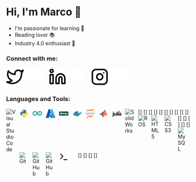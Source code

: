 # Hi, I'm Marco 👋

- I'm passionate for learning 🧠
- Reading lover 📚
- Industry 4.0 enthusiast 🦾

### Connect with me:

[![website](./img/twitter-light.svg)](https://twitter.com/MarkRUmx#gh-light-mode-only)
[![website](./img/twitter-dark.svg)](https://twitter.com/MarkRUmx#gh-dark-mode-only)
&nbsp;&nbsp;
[![website](./img/linkedin-light.svg)](https://linkedin.com/in/marcoru#gh-light-mode-only)
[![website](./img/linkedin-dark.svg)](https://linkedin.com/in/marcoru#gh-dark-mode-only)
&nbsp;&nbsp;
[![website](./img/instagram-light.svg)](https://instagram.com/stmark_1#gh-light-mode-only)
[![website](./img/instagram-dark.svg)](https://instagram.com/stmark_1#gh-dark-mode-only)

### Languages and Tools:

[<img align="left" alt="Visual Studio Code" width="26px" src="https://cdn.jsdelivr.net/gh/devicons/devicon/icons/vscode/vscode-original.svg" style="padding-right:10px;" />]
[<img align="left" alt="Python" width="26px" src="https://github.com/devicons/devicon/blob/v2.14.0/icons/python/python-original.svg" style="padding-right:10px;" />]
[<img align="left" alt="Arduino" width="26px" src="https://github.com/devicons/devicon/blob/v2.14.0/icons/arduino/arduino-original.svg" style="padding-right:10px;" />]
[<img align="left" alt="Azure" width="26px" src="https://github.com/devicons/devicon/blob/v2.14.0/icons/azure/azure-original.svg" style="padding-right:10px;" />]
[<img align="left" alt="Django" width="26px" src="https://github.com/devicons/devicon/blob/v2.14.0/icons/django/django-original.svg" style="padding-right:10px;" />]
[<img align="left" alt="Docker" width="26px" src="https://github.com/devicons/devicon/blob/v2.14.0/icons/docker/docker-original.svg" style="padding-right:10px;" />]
[<img align="left" alt="Jupyter" width="26px" src="https://github.com/devicons/devicon/blob/v2.14.0/icons/jupyter/jupyter-original-wordmark.svg" style="padding-right:10px;" />]
[<img align="left" alt="MatLab" width="26px" src="https://github.com/devicons/devicon/blob/v2.14.0/icons/matlab/matlab-original.svg" style="padding-right:10px;" />]
[<img align="left" alt="Julia" width="26px" src="https://github.com/devicons/devicon/blob/v2.14.0/icons/julia/julia-original-wordmark.svg" style="padding-right:10px;" />]
[<img align="left" alt="SolidWorks" width="26px" src="https://img.icons8.com/color/100/000000/solidworks.png" style="padding-right:10px;" />]
[<img align="left" alt="ROS" width="26px" src="https://upload.wikimedia.org/wikipedia/commons/b/bb/Ros_logo.svg" style="padding-right:10px;" />]
[<img align="left" alt="HTML5" width="26px" src="https://cdn.jsdelivr.net/gh/devicons/devicon/icons/html5/html5-original.svg" style="padding-right:10px;" />]
[<img align="left" alt="CSS3" width="26px" src="https://cdn.jsdelivr.net/gh/devicons/devicon/icons/css3/css3-original.svg" style="padding-right:10px;" />]
[<img align="left" alt="MySQL" width="26px" src="https://cdn.jsdelivr.net/gh/devicons/devicon/icons/mysql/mysql-original.svg" style="padding-right:10px;" />]
[<img align="left" alt="Git" width="26px" src="https://cdn.jsdelivr.net/gh/devicons/devicon/icons/git/git-original.svg" style="padding-right:10px;" />]
[<img align="left" alt="GitHub" width="26px" src="https://user-images.githubusercontent.com/3369400/139447912-e0f43f33-6d9f-45f8-be46-2df5bbc91289.png" style="padding-right:10px;" />]
[<img align="left" alt="GitHub" width="26px" src="https://user-images.githubusercontent.com/3369400/139448065-39a229ba-4b06-434b-bc67-616e2ed80c8f.png" style="padding-right:10px;" />]
[<img align="left" alt="Terminal" width="26px" src="./img/terminal-light.svg" />]
[<img align="left" alt="Terminal" width="26px" src="./img/terminal-dark.svg" />]